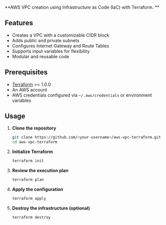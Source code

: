 **AWS VPC creation using Infrastructure as Code (IaC) with Terraform. **

## Features

* Creates a VPC with a customizable CIDR block
* Adds public and private subnets
* Configures Internet Gateway and Route Tables
* Supports input variables for flexibility
* Modular and reusable code

## Prerequisites

* [Terraform](https://www.terraform.io/downloads.html) >= 1.0.0
* An AWS account
* AWS credentials configured via `~/.aws/credentials` or environment variables

## Usage

1. **Clone the repository**

   ```bash
   git clone https://github.com/<your-username>/aws-vpc-terraform.git
   cd aws-vpc-terraform
   ```

2. **Initialize Terraform**

   ```bash
   terraform init
   ```

3. **Review the execution plan**

   ```bash
   terraform plan
   ```

4. **Apply the configuration**

   ```bash
   terraform apply
   ```

5. **Destroy the infrastructure (optional)**

   ```bash
   terraform destroy
   ```
